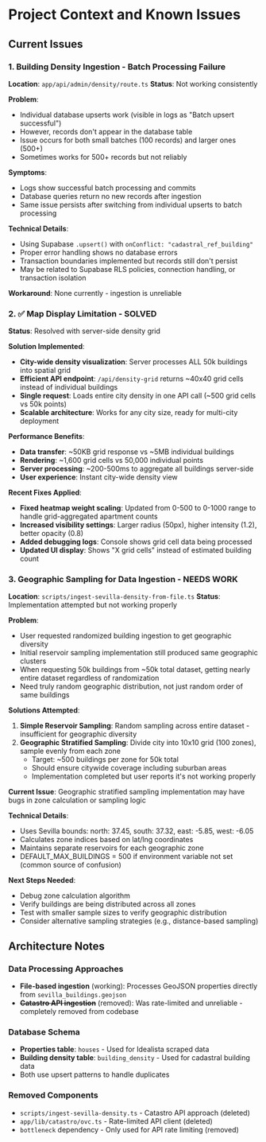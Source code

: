 # Project Context and Known Issues

## Current Issues

### 1. Building Density Ingestion - Batch Processing Failure
**Location**: `app/api/admin/density/route.ts`
**Status**: Not working consistently

**Problem**: 
- Individual database upserts work (visible in logs as "Batch upsert successful") 
- However, records don't appear in the database table
- Issue occurs for both small batches (100 records) and larger ones (500+)
- Sometimes works for 500+ records but not reliably

**Symptoms**:
- Logs show successful batch processing and commits
- Database queries return no new records after ingestion
- Same issue persists after switching from individual upserts to batch processing

**Technical Details**:
- Using Supabase `.upsert()` with `onConflict: "cadastral_ref_building"`
- Proper error handling shows no database errors
- Transaction boundaries implemented but records still don't persist
- May be related to Supabase RLS policies, connection handling, or transaction isolation

**Workaround**: None currently - ingestion is unreliable

### 2. ✅ Map Display Limitation - SOLVED
**Status**: Resolved with server-side density grid

**Solution Implemented**:
- **City-wide density visualization**: Server processes ALL 50k buildings into spatial grid
- **Efficient API endpoint**: `/api/density-grid` returns ~40x40 grid cells instead of individual buildings  
- **Single request**: Loads entire city density in one API call (~500 grid cells vs 50k points)
- **Scalable architecture**: Works for any city size, ready for multi-city deployment

**Performance Benefits**:
- **Data transfer**: ~50KB grid response vs ~5MB individual buildings
- **Rendering**: ~1,600 grid cells vs 50,000 individual points
- **Server processing**: ~200-500ms to aggregate all buildings server-side
- **User experience**: Instant city-wide density view

**Recent Fixes Applied**:
- **Fixed heatmap weight scaling**: Updated from 0-500 to 0-1000 range to handle grid-aggregated apartment counts
- **Increased visibility settings**: Larger radius (50px), higher intensity (1.2), better opacity (0.8)
- **Added debugging logs**: Console shows grid cell data being processed
- **Updated UI display**: Shows "X grid cells" instead of estimated building count

### 3. Geographic Sampling for Data Ingestion - NEEDS WORK
**Location**: `scripts/ingest-sevilla-density-from-file.ts`
**Status**: Implementation attempted but not working properly

**Problem**: 
- User requested randomized building ingestion to get geographic diversity
- Initial reservoir sampling implementation still produced same geographic clusters
- When requesting 50k buildings from ~50k total dataset, getting nearly entire dataset regardless of randomization
- Need truly random geographic distribution, not just random order of same buildings

**Solutions Attempted**:
1. **Simple Reservoir Sampling**: Random sampling across entire dataset - insufficient for geographic diversity
2. **Geographic Stratified Sampling**: Divide city into 10x10 grid (100 zones), sample evenly from each zone
   - Target: ~500 buildings per zone for 50k total
   - Should ensure citywide coverage including suburban areas
   - Implementation completed but user reports it's not working properly

**Current Issue**: Geographic stratified sampling implementation may have bugs in zone calculation or sampling logic

**Technical Details**:
- Uses Sevilla bounds: north: 37.45, south: 37.32, east: -5.85, west: -6.05
- Calculates zone indices based on lat/lng coordinates
- Maintains separate reservoirs for each geographic zone
- DEFAULT_MAX_BUILDINGS = 500 if environment variable not set (common source of confusion)

**Next Steps Needed**:
- Debug zone calculation algorithm
- Verify buildings are being distributed across all zones
- Test with smaller sample sizes to verify geographic distribution
- Consider alternative sampling strategies (e.g., distance-based sampling)

## Architecture Notes

### Data Processing Approaches
- **File-based ingestion** (working): Processes GeoJSON properties directly from `sevilla_buildings.geojson`
- **~~Catastro API ingestion~~** (removed): Was rate-limited and unreliable - completely removed from codebase

### Database Schema
- **Properties table**: `houses` - Used for Idealista scraped data  
- **Building density table**: `building_density` - Used for cadastral building data
- Both use upsert patterns to handle duplicates

### Removed Components
- `scripts/ingest-sevilla-density.ts` - Catastro API approach (deleted)
- `app/lib/catastro/ovc.ts` - Rate-limited API client (deleted)
- `bottleneck` dependency - Only used for API rate limiting (removed)